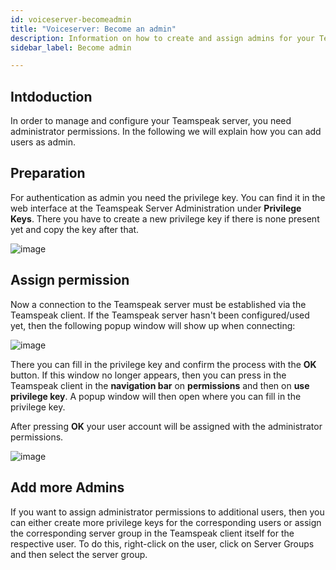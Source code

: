 ```yaml
---
id: voiceserver-becomeadmin
title: "Voiceserver: Become an admin"
description: Information on how to create and assign admins for your Teamspeak server from ZAP-Hosting - ZAP-Hosting.com documentation
sidebar_label: Become admin

---
```




## Intdoduction

In order to manage and configure your Teamspeak server, you need administrator permissions. In the following we will explain how you can add users as admin. 



## Preparation

For authentication as admin you need the privilege key. You can find it in the web interface at the Teamspeak Server Administration under **Privilege Keys**. There you have to create a new privilege key if there is none present yet and copy the key after that.

![image](https://user-images.githubusercontent.com/13604413/159177460-262d7773-f8b2-42bd-9cd2-044c995a38a8.png)



## Assign permission

Now a connection to the Teamspeak server must be established via the Teamspeak client. If the Teamspeak server hasn't been configured/used yet, then the following popup window will show up when connecting:

![image](https://user-images.githubusercontent.com/13604413/159177467-1575b23f-3434-43fe-9e5f-6a1c999337be.png)



There you can fill in the privilege key and confirm the process with the **OK** button. If this window no longer appears, then you can press in the Teamspeak client in the **navigation bar** on **permissions** and then on **use privilege key**. A popup window will then open where you can fill in the privilege key. 


After pressing **OK** your user account will be assigned with the administrator permissions. 


![image](https://user-images.githubusercontent.com/13604413/159177468-4913fa61-d37e-4ae8-8cab-4191fde5ef93.png)


## Add more Admins

If you want to assign administrator permissions to additional users, then you can either create more privilege keys for the corresponding users or assign the corresponding server group in the Teamspeak client itself for the respective user. To do this, right-click on the user, click on Server Groups and then select the server group. 
